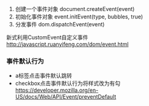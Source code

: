 1. 创建一个事件对象 document.createEvent(event)
2. 初始化事件对象 event.initEvent(type, bubbles, true)
3. 分发事件 dom.dispatchEvent(event)

新式利用CustomEvent自定义事件
http://javascript.ruanyifeng.com/dom/event.html

### 事件默认行为
- a标签点击事件默认跳转
- checkbox点击事件默认行为将样式改为有勾
https://developer.mozilla.org/en-US/docs/Web/API/Event/preventDefault

